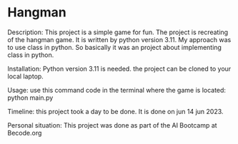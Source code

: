 # Hangman

Description: 
This project is a simple game for fun. The project is recreating of the hangman game.
It is written by python version 3.11.
My approach was to use class in python. So basically it was an project about implementing class in python. 

Installation:
Python version 3.11 is needed. 
the project can be cloned to your local laptop. 

Usage:
use this command code in the terminal where the game is located:
python main.py

Timeline:
this project took a day to be done. It is done on jun  14 jun 2023. 

Personal situation:
This project was done as part of the AI Bootcamp at Becode.org 
